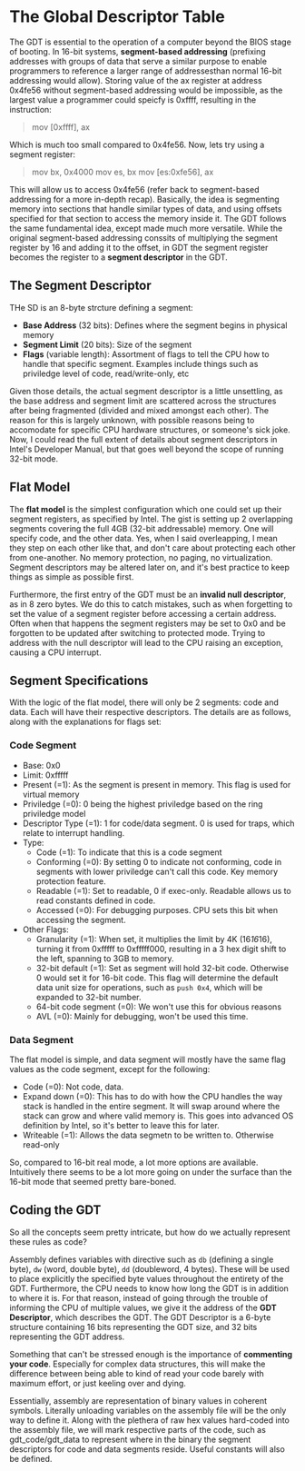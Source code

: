 # The Global Descriptor Table

The GDT is essential to the operation of a computer beyond the BIOS stage of booting. In 16-bit systems, **segment-based addressing** (prefixing addresses with groups of data that serve a similar purpose to enable programmers to reference a larger range of addressesthan normal 16-bit addressing would allow). Storing value of the ax register at address 0x4fe56 without segment-based addressing would be impossible, as the largest value a programmer could speicfy is 0xffff, resulting in the instruction:

> mov [0xffff], ax

Which is much too small compared to 0x4fe56. Now, lets try using a segment register:

> mov bx, 0x4000
> mov es, bx
> mov [es:0xfe56], ax

This will allow us to access 0x4fe56 (refer back to segment-based addressing for a more in-depth recap). Basically, the idea is segmenting memory into sections that handle similar types of data, and using offsets specified for that section to access the memory inside it. The GDT follows the same fundamental idea, except made much more versatile. While the original segment-based addressing conssits of multiplying the segment register by 16 and adding it to the offset, in GDT the segment register becomes the register to a **segment descriptor** in the GDT.

## The Segment Descriptor

THe SD is an 8-byte strcture defining a segment:

- **Base Address** (32 bits): Defines where the segment begins in physical memory
- **Segment Limit** (20 bits): Size of the segment
- **Flags** (variable length): Assortment of flags to tell the CPU how to handle that specific segment. Examples include things such as priviledge level of code, read/write-only, etc

Given those details, the actual segment descriptor is a little unsettling, as the base address and segment limit are scattered across the structures after being fragmented (divided and mixed amongst each other). The reason for this is largely unknown, with possible reasons being to accomodate for specific CPU hardware structures, or someone's sick joke. Now, I could read the full extent of details about segment descriptors in Intel's Developer Manual, but that goes well beyond the scope of running 32-bit mode.

## Flat Model

The **flat model** is the simplest configuration which one could set up their segment registers, as specified by Intel. The gist is setting up 2 overlapping segments covering the full 4GB (32-bit addressable) memory. One will specify code, and the other data. Yes, when I said overleapping, I mean they step on each other like that, and don't care about protecting each other from one-another. No memory protection, no paging, no virtualization. Segment descriptors may be altered later on, and it's best practice to keep things as simple as possible first. 

Furthermore, the first entry of the GDT must be an **invalid null descriptor**, as in 8 zero bytes. We do this to catch mistakes, such as when forgetting to set the value of a segment register before accessing a certain address. Often when that happens the segment registers may be set to 0x0 and be forgotten to be updated after switching to protected mode. Trying to address with the null descriptor will lead to the CPU raising an exception, causing a CPU interrupt.

## Segment Specifications

With the logic of the flat model, there will only be 2 segments: code and data. Each will have their respective descriptors. The details are as follows, along with the explanations for flags set:

### Code Segment

- Base: 0x0
- Limit: 0xfffff
- Present (=1): As the segment is present in memory. This flag is used for virtual memory
- Priviledge (=0): 0 being the highest priviledge based on the ring priviledge model
- Descriptor Type (=1): 1 for code/data segment. 0 is used for traps, which relate to interrupt handling.
- Type:
	- Code (=1): To indicate that this is a code segment
	- Conforming (=0): By setting 0 to indicate not conforming, code in segments with lower priviledge can't call this code. Key memory protection feature.
	- Readable (=1): Set to readable, 0 if exec-only. Readable allows us to read constants defined in code.
	- Accessed (=0): For debugging purposes. CPU sets this bit when accessing the segment.
- Other Flags:
	- Granularity (=1): When set, it multiplies the limit by 4K (16*16*16), turning it from 0xfffff to 0xfffff000, resulting in a 3 hex digit shift to the left, spanning to 3GB to memory.
	- 32-bit default (=1): Set as segment will hold 32-bit code. Otherwise 0 would set it for 16-bit code. This flag will determine the default data unit size for operations, such as `push 0x4`, which will be expanded to 32-bit number.
	- 64-bit code segment (=0): We won't use this for obvious reasons
	- AVL (=0): Mainly for debugging, won't be used this time.

### Data Segment

The flat model is simple, and data segment will mostly have the same flag values as the code segment, except for the following:

- Code (=0): Not code, data.
- Expand down (=0): This has to do with how the CPU handles the way stack is handled in the entire segment. It will swap around where the stack can grow and where valid memory is. This goes into advanced OS definition by Intel, so it's better to leave this for later.
- Writeable (=1): Allows the data segmetn to be written to. Otherwise read-only

So, compared to 16-bit real mode, a lot more options are available. Intuitively there seems to be a lot more going on under the surface than the 16-bit mode that seemed pretty bare-boned. 

## Coding the GDT

So all the concepts seem pretty intricate, but how do we actually represent these rules as code?

Assembly defines variables with directive such as `db` (defining a single byte), `dw` (word, double byte), `dd` (doubleword, 4 bytes). These will be used to place explicitly the specified byte values throughout the entirety of the GDT. Furthermore, the CPU needs to know how long the GDT is in addition to where it is. For that reason, instead of going through the trouble of informing the CPU of multiple values, we give it the address of the **GDT Descriptor**, which describes the GDT. The GDT Descriptor is a 6-byte structure containing 16 bits representing the GDT size, and 32 bits representing the GDT address.

Something that can't be stressed enough is the importance of **commenting your code**. Especially for complex data structures, this will make the difference between being able to kind of read your code barely with maximum effort, or just keeling over and dying.

Essentially, assembly are representation of binary values in coherent symbols. Literally unloading variables on the assembly file will be the only way to define it. Along with the plethera of raw hex values hard-coded into the assembly file, we will mark respective parts of the code, such as gdt_code/gdt_data to represent where in the binary the segment descriptors for code and data segments reside. Useful constants will also be defined.
